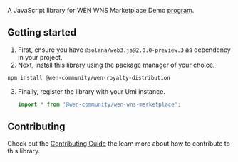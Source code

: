 
A JavaScript library for WEN WNS Marketplace Demo [program](https://github.com/wen-community/wen-program-library).

## Getting started

1. First, ensure you have `@solana/web3.js@2.0.0-preview.3` as dependency in your project.
2.  Next, install this library using the package manager of your choice.
   ```sh
   npm install @wen-community/wen-royalty-distribution
   ```
3. Finally, register the library with your Umi instance.
   ```ts
   import * from '@wen-community/wen-wns-marketplace';
   ```

## Contributing

Check out the [Contributing Guide](./CONTRIBUTING.md) the learn more about how to contribute to this library.